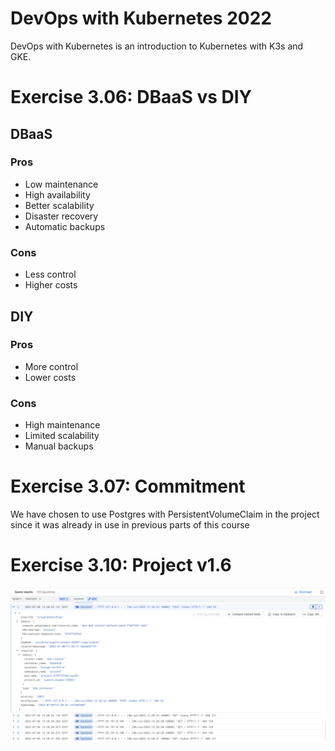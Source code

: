 # DevOps with Kubernetes 2022
DevOps with Kubernetes is an introduction to Kubernetes with K3s and GKE.

# Exercise 3.06: DBaaS vs DIY
## DBaaS
### Pros
- Low maintenance
- High availability
- Better scalability
- Disaster recovery
- Automatic backups

### Cons
- Less control
- Higher costs

## DIY
### Pros
- More control
- Lower costs

### Cons
- High maintenance
- Limited scalability
- Manual backups

# Exercise 3.07: Commitment

We have chosen to use Postgres with PersistentVolumeClaim in the project since it was already in use
in previous parts of this course

# Exercise 3.10: Project v1.6

![logs](logs.png)